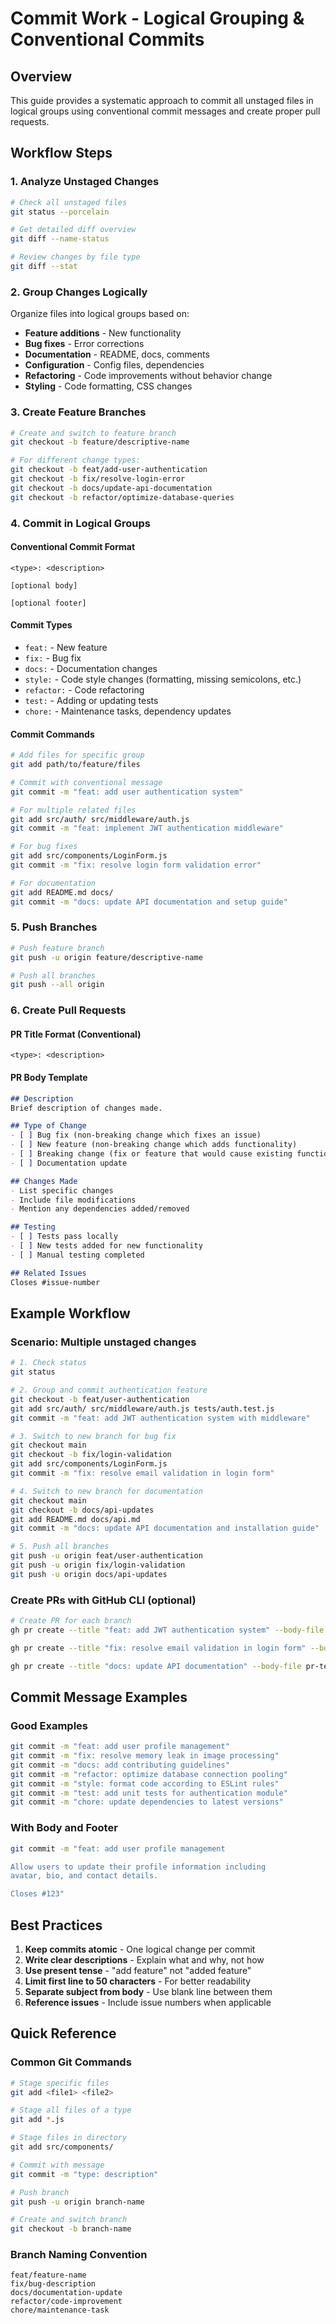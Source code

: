# Commit Work - Logical Grouping & Conventional Commits

## Overview

This guide provides a systematic approach to commit all unstaged files in logical groups using conventional commit messages and create proper pull requests.

## Workflow Steps

### 1. Analyze Unstaged Changes

```bash
# Check all unstaged files
git status --porcelain

# Get detailed diff overview
git diff --name-status

# Review changes by file type
git diff --stat
```

### 2. Group Changes Logically

Organize files into logical groups based on:

- **Feature additions** - New functionality
- **Bug fixes** - Error corrections
- **Documentation** - README, docs, comments
- **Configuration** - Config files, dependencies
- **Refactoring** - Code improvements without behavior change
- **Styling** - Code formatting, CSS changes

### 3. Create Feature Branches

```bash
# Create and switch to feature branch
git checkout -b feature/descriptive-name

# For different change types:
git checkout -b feat/add-user-authentication
git checkout -b fix/resolve-login-error
git checkout -b docs/update-api-documentation
git checkout -b refactor/optimize-database-queries
```

### 4. Commit in Logical Groups

#### Conventional Commit Format

```
<type>: <description>

[optional body]

[optional footer]
```

#### Commit Types

- `feat:` - New feature
- `fix:` - Bug fix
- `docs:` - Documentation changes
- `style:` - Code style changes (formatting, missing semicolons, etc.)
- `refactor:` - Code refactoring
- `test:` - Adding or updating tests
- `chore:` - Maintenance tasks, dependency updates

#### Commit Commands

```bash
# Add files for specific group
git add path/to/feature/files

# Commit with conventional message
git commit -m "feat: add user authentication system"

# For multiple related files
git add src/auth/ src/middleware/auth.js
git commit -m "feat: implement JWT authentication middleware"

# For bug fixes
git add src/components/LoginForm.js
git commit -m "fix: resolve login form validation error"

# For documentation
git add README.md docs/
git commit -m "docs: update API documentation and setup guide"
```

### 5. Push Branches

```bash
# Push feature branch
git push -u origin feature/descriptive-name

# Push all branches
git push --all origin
```

### 6. Create Pull Requests

#### PR Title Format (Conventional)

```
<type>: <description>
```

#### PR Body Template

```markdown
## Description
Brief description of changes made.

## Type of Change
- [ ] Bug fix (non-breaking change which fixes an issue)
- [ ] New feature (non-breaking change which adds functionality)
- [ ] Breaking change (fix or feature that would cause existing functionality to not work as expected)
- [ ] Documentation update

## Changes Made
- List specific changes
- Include file modifications
- Mention any dependencies added/removed

## Testing
- [ ] Tests pass locally
- [ ] New tests added for new functionality
- [ ] Manual testing completed

## Related Issues
Closes #issue-number
```

## Example Workflow

### Scenario: Multiple unstaged changes

```bash
# 1. Check status
git status

# 2. Group and commit authentication feature
git checkout -b feat/user-authentication
git add src/auth/ src/middleware/auth.js tests/auth.test.js
git commit -m "feat: add JWT authentication system with middleware"

# 3. Switch to new branch for bug fix
git checkout main
git checkout -b fix/login-validation
git add src/components/LoginForm.js
git commit -m "fix: resolve email validation in login form"

# 4. Switch to new branch for documentation
git checkout main
git checkout -b docs/api-updates
git add README.md docs/api.md
git commit -m "docs: update API documentation and installation guide"

# 5. Push all branches
git push -u origin feat/user-authentication
git push -u origin fix/login-validation
git push -u origin docs/api-updates
```

### Create PRs with GitHub CLI (optional)

```bash
# Create PR for each branch
gh pr create --title "feat: add JWT authentication system" --body-file pr-template.md

gh pr create --title "fix: resolve email validation in login form" --body-file pr-template.md

gh pr create --title "docs: update API documentation" --body-file pr-template.md
```

## Commit Message Examples

### Good Examples

```bash
git commit -m "feat: add user profile management"
git commit -m "fix: resolve memory leak in image processing"
git commit -m "docs: add contributing guidelines"
git commit -m "refactor: optimize database connection pooling"
git commit -m "style: format code according to ESLint rules"
git commit -m "test: add unit tests for authentication module"
git commit -m "chore: update dependencies to latest versions"
```

### With Body and Footer

```bash
git commit -m "feat: add user profile management

Allow users to update their profile information including
avatar, bio, and contact details.

Closes #123"
```

## Best Practices

1. **Keep commits atomic** - One logical change per commit
2. **Write clear descriptions** - Explain what and why, not how
3. **Use present tense** - "add feature" not "added feature"
4. **Limit first line to 50 characters** - For better readability
5. **Separate subject from body** - Use blank line between them
6. **Reference issues** - Include issue numbers when applicable

## Quick Reference

### Common Git Commands

```bash
# Stage specific files
git add <file1> <file2>

# Stage all files of a type
git add *.js

# Stage files in directory
git add src/components/

# Commit with message
git commit -m "type: description"

# Push branch
git push -u origin branch-name

# Create and switch branch
git checkout -b branch-name
```

### Branch Naming Convention

```
feat/feature-name
fix/bug-description
docs/documentation-update
refactor/code-improvement
chore/maintenance-task
